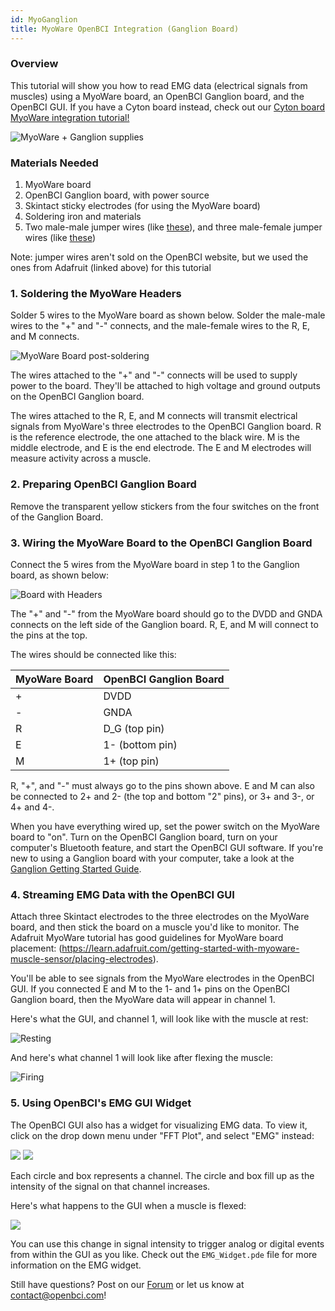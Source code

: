 ```yaml
---
id: MyoGanglion
title: MyoWare OpenBCI Integration (Ganglion Board)
---
```


### Overview
This tutorial will show you how to read EMG data (electrical signals from muscles) using a MyoWare board, an OpenBCI Ganglion board, and the OpenBCI GUI. If you have a Cyton board instead, check out our [Cyton board MyoWare integration tutorial!](05ThirdParty/01-Myoware/14-MyoWare_Integration.md)

![MyoWare + Ganglion supplies](assets/ThirdPartyImages/flatlay_myoware_ganglion.JPG)

### Materials Needed

1. MyoWare board
2. OpenBCI Ganglion board, with power source
4. Skintact sticky electrodes (for using the MyoWare board)
5. Soldering iron and materials
6. Two male-male jumper wires (like [these](https://www.adafruit.com/product/266)), and three male-female jumper wires (like [these](https://www.adafruit.com/product/826))

Note: jumper wires aren't sold on the OpenBCI website, but we used the ones from Adafruit (linked above) for this tutorial

### 1. Soldering the MyoWare Headers
Solder 5 wires to the MyoWare board as shown below. Solder the male-male wires to the "+" and "-" connects, and the male-female wires to the R, E, and M connects.

![MyoWare Board post-soldering](assets/ThirdPartyImages/myoware_post_solder.jpg)

The wires attached to the "+" and "-" connects will be used to supply power to the board. They'll be attached to high voltage and ground outputs on the OpenBCI Ganglion board.

The wires attached to the R, E, and M connects will transmit electrical signals from MyoWare's three electrodes to the OpenBCI Ganglion board. R is the reference electrode, the one attached to the black wire. M is the middle electrode, and E is the end electrode. The E and M electrodes will measure activity across a muscle.


### 2. Preparing OpenBCI Ganglion Board

Remove the transparent yellow stickers from the four switches on the front of the Ganglion Board.

### 3. Wiring the MyoWare Board to the OpenBCI Ganglion Board
Connect the 5 wires from the MyoWare board in step 1 to the Ganglion board, as shown below:

![Board with Headers](assets/ThirdPartyImages/ganglion_myoware_connects.JPG)

The "+" and "-" from the MyoWare board should go to the DVDD and GNDA connects on the left side of the Ganglion board. R, E, and M will connect to the pins at the top.

The wires should be connected like this:

| MyoWare Board | OpenBCI Ganglion Board |
| -------------- | -------------- |
| \+ | DVDD |
| \- | GNDA |
| R | D_G (top pin) |
| E | 1- (bottom pin) |
| M | 1+ (top pin) |

R, "+", and "-" must always go to the pins shown above. E and M can also be connected to 2+ and 2- (the top and bottom "2" pins), or 3+ and 3-, or 4+ and 4-.

When you have everything wired up, set the power switch on the MyoWare board to "on". Turn on the OpenBCI Ganglion board, turn on your computer's Bluetooth feature, and start the OpenBCI GUI software. If you're new to using a Ganglion board with your computer, take a look at the [Ganglion Getting Started Guide](01GettingStarted/01-Boards/02-Ganglion_Getting_Started_Guide.md).

### 4. Streaming EMG Data with the OpenBCI GUI

Attach three Skintact electrodes to the three electrodes on the MyoWare board, and then stick the board on a muscle you'd like to monitor. The Adafruit MyoWare tutorial has good guidelines for MyoWare board placement: (https://learn.adafruit.com/getting-started-with-myoware-muscle-sensor/placing-electrodes).

You'll be able to see signals from the MyoWare electrodes in the OpenBCI GUI. If you connected E and M to the 1- and 1+ pins on the OpenBCI Ganglion board, then the MyoWare data will appear in channel 1.

Here's what the GUI, and channel 1, will look like with the muscle at rest:

![Resting](assets/ThirdPartyImages/Ganglion_GUI_before_flexing.png)

And here's what channel 1 will look like after flexing the muscle:

![Firing](assets/ThirdPartyImages/Ganglion_GUI_after_flex.png)

### 5. Using OpenBCI's EMG GUI Widget

The OpenBCI GUI also has a widget for visualizing EMG data. To view it, click on the drop down menu under "FFT Plot", and select "EMG" instead:

![](assets/images/emg_drop_down_menu.png)
![](assets/ThirdPartyImages/Ganglion_GUI_before_widget.png)

Each circle and box represents a channel. The circle and box fill up as the intensity of the signal on that channel increases.

Here's what happens to the GUI when a muscle is flexed:

![](assets/ThirdPartyImages/Ganglion_GUI_after_widget.png)

You can use this change in signal intensity to trigger analog or digital events from within the GUI as you like. Check out the `EMG_Widget.pde` file for more information on the EMG widget.

Still have questions? Post on our [Forum](http://openbci.com/index.php/forum/) or let us know at contact@openbci.com!
